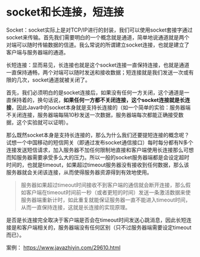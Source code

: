 # socket和长连接，短连接

Socket：socket实际上是对TCP/IP进行的封装，我们可以使用socket套接字通过socket来传输。首先我们需要明白的一个概念就是通道，简单地说通道就是两个对端可以随时传输数据的信道。我么常说的所谓建立socket连接，也就是建立了客户端与服务器端的通道。

长短连接：显而易见，长连接也就是这个socket连接一直保持连接，也就是通道一直保持通畅，两个对端可以随时发送和接收数据；短连接就是我们发送一次或有限的几次，socket通道就被关闭了。

首先，我们必须明白的是socket连接后，如果没有任何一方关闭，这个通道是一直保持着的，换句话说，**如果任何一方都不关闭连接，这个socket连接就是长连接**，因此Java中的socket本身就是支持长连接的（如一个简单的实验：服务器端不关闭连接，服务器端每隔10秒发送一次数据，服务器端每次都能正确接受数据，这个实验就可以证明）。

那么既然socket本身是支持长连接的，那么为什么我们还要提短连接的概念呢？试想一个中国移动的短信网关（即通过发布socket通信接口）每时每分都有N多个连接发送短信请求，加入服务器不加任何限制地直接和客户端使用长连接那么可想而知服务器需要承受多么大的压力。所以一般的socket服务器端都是会设定超时时间的，也就是timeout，如果超过timeout服务器没有接收到任何数据，那么该服务器就会关闭该连接，从而使得服务器资源得到有效地使用。

> 服务器如果超过timeout时间接收不到客户端的通信就会断开连接，那么假如客户端在timeout时间前一秒（或者更短的时间）发送一条激活数据来使服务器端重新计时，如此重复就能保证服务器一直不能进入timeout时间，从而一直保持连接，这就是长连接的实现原理。

是否是长连接完全取决于客户端是否会在timeout时间发送心跳消息，因此长短连接是和客户端相关的，服务器端没有任何区别（只不过服务器端需要设定timeout而已）。

案例： https://www.javazhiyin.com/29610.html
